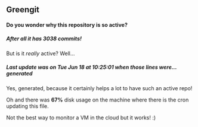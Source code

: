 ## Greengit

#### Do you wonder why this repository is so active?

##### After all it has 3038 commits!

But is it *really* active? Well...

##### Last update was on Tue Jun 18 at 10:25:01 when those lines were... generated

Yes, generated, because it certainly helps a lot to have such an active repo!

Oh and there was **67%** disk usage on the machine
where there is the cron updating this file.

Not the best way to monitor a VM in the cloud but it works! :)
